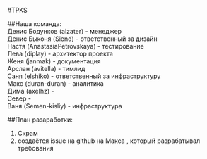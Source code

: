 #TPKS  

##Наша команда:  
Денис Бодунков (alzater) - менеджер  
Денис Быконя (Siend) -  ответственный за дизайн      
Настя (AnastasiaPetrovskaya) - тестирование  
Лева (diplay) - архитектор проекта  
Женя (janmak) - документация  
Арслан (avitella) - тимлид  
Саня (elshiko) -  ответственный за инфраструктуру      
Макс (duran-duran) - аналитика    
Дима (axelhz) -  
Север -  
Ваня (Semen-kisliy) - инфраструктура  

##План разаработки:
1. Скрам 
2. создаётся issue на github на Макса , который разрабатывал требования
